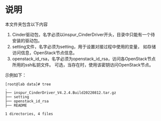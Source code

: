 说明
====
本文件夹包含以下内容
1. Cinder驱动包，名字必须以inspur_CinderDriver开头，目录中只能有一个待安装的驱动包。
2. setting文件，名字必须为setting，用于设置对接过程中使用的变量，
   如存储访问信息，OpenStack节点信息。
3. openstack_id_rsa，名字必须为openstack_id_rsa，访问各OpenStack节点所用的ssh私钥文件。
   可选，当存在时，使用该密钥访问OpenStack节点。

示例如下：
```
[root@lab data]# tree
.
├── inspur_CinderDriver_V4.2.4.Build20220812.tar.gz
├── setting
├── openstack_id_rsa
├── README

1 directories, 4 files
```

